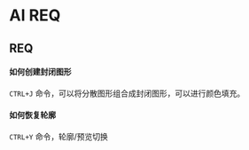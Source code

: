 # AI REQ


## REQ

#### 如何创建封闭图形

`CTRL+J` 命令，可以将分散图形组合成封闭图形，可以进行颜色填充。

#### 如何恢复轮廓

`CTRL+Y` 命令，轮廓/预览切换